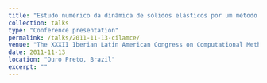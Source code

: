 ```yaml
---
title: "Estudo numérico da dinâmica de sólidos elásticos por um método de partículas"
collection: talks
type: "Conference presentation"
permalink: /talks/2011-11-13-cilamce/
venue: "The XXXII Iberian Latin American Congress on Computational Methods in Engineering (CILAMCE)"
date: 2011-11-13
location: "Ouro Preto, Brazil"
excerpt: ""
---
```


 <!-- Abstract: "I discuss a range of issues and best practices around data labeling, verification, and quality across disciplines. This work is based on our existing research in the 'Garbage In, Garbage Out' project, as well as my experiences collaborating with researchers across disciplines." -->